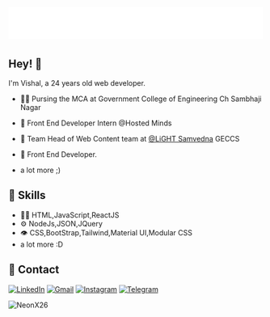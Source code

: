 <h1 align="center">
  <img src="image.svg" alt="Vishal Jatti" />
</h1>

## Hey! 👋
I'm Vishal, a 24 years old web developer.

- 👨‍💻 Pursing the MCA at Government College of Engineering Ch Sambhaji Nagar

- 🧭 Front End Developer Intern @Hosted Minds 

- 👥 Team Head of Web Content team at [@LiGHT Samvedna](https://lightsamvedna.geca.ac.in/) GECCS

- 🧭 Front End Developer.

+ a lot more ;)

## 🚀 Skills
- 👨‍💻 HTML,JavaScript,ReactJS
- ⚙️ NodeJs,JSON,JQuery
- 👁️ CSS,BootStrap,Tailwind,Material UI,Modular CSS
- a lot more :D

## 📲 Contact
<div align="left">
  <a href="https://www.linkedin.com/in/vishal-jatti/"><img alt="LinkedIn" src="https://img.shields.io/badge/linkedin-%230077B5.svg?style=for-the-badge&logo=linkedin&logoColor=white"/></a>
  <a href="mailto:jattivishal419@gmail.com"><img alt="Gmail" src="https://img.shields.io/badge/Gmail-D14836?style=for-the-badge&logo=gmail&logoColor=white"/></a>
   <a href="https://www.instagram.com/v9xh4l"><img alt="Instagram" src="https://img.shields.io/badge/Instagram-E4405F?style=for-the-badge&logo=instagram&logoColor=white"/></a>
  <a href="https://t.me/NeonX26"><img alt="Telegram" src="https://img.shields.io/badge/Telegram-2CA5E0?style=for-the-badge&logo=telegram&logoColor=white" /></a>
</div>
<div>
<p align="left"> <img src="https://komarev.com/ghpvc/?username=NeonX26&label=Profile%20views&color=0e75b6&style=flat" alt="NeonX26" /> </p>
</div>


